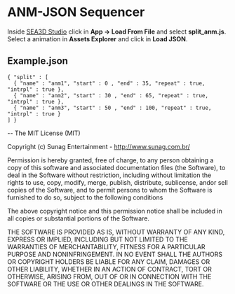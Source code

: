 ANM-JSON Sequencer
==

Inside [SEA3D Studio](http://sea3d.poonya.com/studio) click in __App -> Load From File__ and select __split_anm.js__. Select a animation in __Assets Explorer__ and click in __Load JSON__.

Example.json
------
```
{ "split" : [
  { "name" : "anm1", "start" : 0 , "end" : 35, "repeat" : true, "intrpl" : true },
  { "name" : "anm2", "start" : 30 , "end" : 65, "repeat" : true, "intrpl" : true },
  { "name" : "anm3", "start" : 50 , "end" : 100, "repeat" : true, "intrpl" : true }	
] }
```

--
The MIT License (MIT)

Copyright (c) Sunag Entertainment - http://www.sunag.com.br/

Permission is hereby granted, free of charge, to any person obtaining a copy
of this software and associated documentation files (the Software), to deal
in the Software without restriction, including without limitation the rights
to use, copy, modify, merge, publish, distribute, sublicense, andor sell
copies of the Software, and to permit persons to whom the Software is
furnished to do so, subject to the following conditions

The above copyright notice and this permission notice shall be included in
all copies or substantial portions of the Software.

THE SOFTWARE IS PROVIDED AS IS, WITHOUT WARRANTY OF ANY KIND, EXPRESS OR
IMPLIED, INCLUDING BUT NOT LIMITED TO THE WARRANTIES OF MERCHANTABILITY,
FITNESS FOR A PARTICULAR PURPOSE AND NONINFRINGEMENT. IN NO EVENT SHALL THE
AUTHORS OR COPYRIGHT HOLDERS BE LIABLE FOR ANY CLAIM, DAMAGES OR OTHER
LIABILITY, WHETHER IN AN ACTION OF CONTRACT, TORT OR OTHERWISE, ARISING FROM,
OUT OF OR IN CONNECTION WITH THE SOFTWARE OR THE USE OR OTHER DEALINGS IN
THE SOFTWARE.
